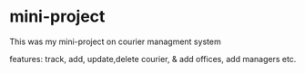 # mini-project
This was my mini-project on courier managment system

  features: 
      track, add, update,delete courier, & add offices, add managers etc.
      
